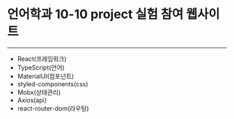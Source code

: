 # 언어학과 10-10 project 실험 참여 웹사이트
---

- React(프레임워크)
- TypeScript(언어)
- MaterialUI(컴포넌트)
- styled-components(css)
- Mobx(상태관리)
- Axios(api)
- react-router-dom(라우팅)
    
